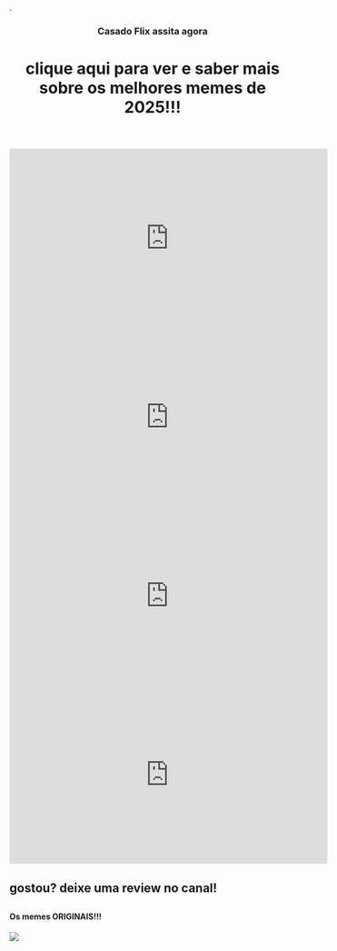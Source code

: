 .<!DOCTYPE html>
<html lang="eng">
<head>
    <meta charset="UTF-8">
    <meta name="viewport" content="width=device-width, initial-scale=1.0">
    <title>CasadoFlix</title>
      <link rel="stylesheet" href="style.css">
</head>
<body>
  <header>
    <h3>Casado Flix assita agora<h3>
    <h1>clique aqui para ver e saber mais sobre os melhores memes de 2025!!!<h1>
  </header>
  <main>
<html><iframe width="560" height="315" src="https://www.youtube.com/embed/ozCkbS3bWLI?si=gCnU2vM7mbSdBnkB" title="YouTube video player" frameborder="0" allow="accelerometer; autoplay; clipboard-write; encrypted-media; gyroscope; picture-in-picture; web-share" referrerpolicy="strict-origin-when-cross-origin" allowfullscreen></iframe></html>  
 <iframe width="560" height="315" src="https://www.youtube.com/embed/KZoipAb2fo4?si=Y2pWeRICtgI-oxxQ" title="YouTube video player" frameborder="0" allow="accelerometer; autoplay; clipboard-write; encrypted-media; gyroscope; picture-in-picture; web-share" referrerpolicy="strict-origin-when-cross-origin" allowfullscreen></iframe>
 <iframe width="560" height="315" src="https://www.youtube.com/embed/nV-5k59Dg2M?si=omvxiKgiiQ33eFWC" title="YouTube video player" frameborder="0" allow="accelerometer; autoplay; clipboard-write; encrypted-media; gyroscope; picture-in-picture; web-share" referrerpolicy="strict-origin-when-cross-origin" allowfullscreen></iframe>
 <iframe width="560" height="315" src="https://www.youtube.com/embed/zyWQj-HGVHE?si=xMdTrYD-GFOp7ZJR" title="YouTube video player" frameborder="0" allow="accelerometer; autoplay; clipboard-write; encrypted-media; gyroscope; picture-in-picture; web-share" referrerpolicy="strict-origin-when-cross-origin" allowfullscreen></iframe>
</main>
  <footer>
    <h2> gostou? deixe uma review no canal!<h2>
  </footer>
  <section> 
     <h4>Os memes ORIGINAIS!!!</h4>
       <div class="categoria-videos"></div>
  <div>
    <a href ="https://www.youtube.com/watch?v=SsUn8aAbU6g">
      <img src="https://img.youtube.com/vi/SsUn8aAbU6g/maxresdefault.jpg">
 </a>

  
  </div>
  <div>
  </section>
</body>
</html>
